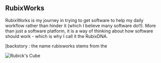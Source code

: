 ## RubixWorks

RubixWorks is my journey in trying to get software to help my daily workflow rather than hinder it (which I believe many software do!!). More than just a software platform, it is a way of thinking about how software should work - which is why I call it the RubixDNA.

[backstory : the name rubixworks stems from the 

![Rubick's Cube](https://upload.wikimedia.org/wikipedia/commons/6/61/Rubiks_cube_solved.jpg)
<!--stackedit_data:
eyJoaXN0b3J5IjpbLTM5NDQ4NTM2MF19
-->